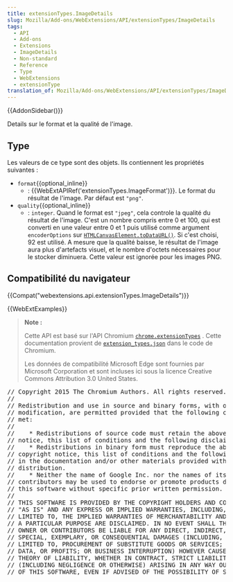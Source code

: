 ```yaml
---
title: extensionTypes.ImageDetails
slug: Mozilla/Add-ons/WebExtensions/API/extensionTypes/ImageDetails
tags:
  - API
  - Add-ons
  - Extensions
  - ImageDetails
  - Non-standard
  - Reference
  - Type
  - WebExtensions
  - extensionType
translation_of: Mozilla/Add-ons/WebExtensions/API/extensionTypes/ImageDetails
---
```

{{AddonSidebar()}}

Details sur le format et la qualité de l'image.

## Type

Les valeurs de ce type sont des objets. Ils contiennent les propriétés suivantes :

- `format`{{optional_inline}}
  - : {{WebExtAPIRef('extensionTypes.ImageFormat')}}. Le format du résultat de l'image. Par défaut est `"png"`.
- `quality`{{optional_inline}}
  - : `integer`. Quand le format est `"jpeg"`, cela controle la qualité du résultat de l'image. C'est un nombre compris entre 0 et 100, qui est converti en une valeur entre 0 et 1 puis utilisé comme argument  `encoderOptions` sur [`HTMLCanvasElement.toDataURL()`](/fr/docs/Web/API/HTMLCanvasElement/toDataURL). Si c'est choisi, 92 est utilisé. A mesure que la qualité baisse, le résultat de l'image aura plus d'artefacts visuel, et le nombre d'octets nécessaires pour le stocker diminuera. Cette valeur est ignorée pour les images PNG.

## Compatibilité du navigateur

{{Compat("webextensions.api.extensionTypes.ImageDetails")}}

{{WebExtExamples}}

> **Note :**
>
> Cette API est basé sur l'API Chromium [`chrome.extensionTypes`](https://developer.chrome.com/extensions/extensionTypes) . Cette documentation provient de [`extension_types.json`](https://chromium.googlesource.com/chromium/src/+/master/extensions/common/api/extension_types.json) dans le code de Chromium.
>
> Les données de compatibilité Microsoft Edge sont fournies par Microsoft Corporation et sont incluses ici sous la licence Creative Commons Attribution 3.0 United States.

<div class="hidden"><pre>// Copyright 2015 The Chromium Authors. All rights reserved.
//
// Redistribution and use in source and binary forms, with or without
// modification, are permitted provided that the following conditions are
// met:
//
//    * Redistributions of source code must retain the above copyright
// notice, this list of conditions and the following disclaimer.
//    * Redistributions in binary form must reproduce the above
// copyright notice, this list of conditions and the following disclaimer
// in the documentation and/or other materials provided with the
// distribution.
//    * Neither the name of Google Inc. nor the names of its
// contributors may be used to endorse or promote products derived from
// this software without specific prior written permission.
//
// THIS SOFTWARE IS PROVIDED BY THE COPYRIGHT HOLDERS AND CONTRIBUTORS
// "AS IS" AND ANY EXPRESS OR IMPLIED WARRANTIES, INCLUDING, BUT NOT
// LIMITED TO, THE IMPLIED WARRANTIES OF MERCHANTABILITY AND FITNESS FOR
// A PARTICULAR PURPOSE ARE DISCLAIMED. IN NO EVENT SHALL THE COPYRIGHT
// OWNER OR CONTRIBUTORS BE LIABLE FOR ANY DIRECT, INDIRECT, INCIDENTAL,
// SPECIAL, EXEMPLARY, OR CONSEQUENTIAL DAMAGES (INCLUDING, BUT NOT
// LIMITED TO, PROCUREMENT OF SUBSTITUTE GOODS OR SERVICES; LOSS OF USE,
// DATA, OR PROFITS; OR BUSINESS INTERRUPTION) HOWEVER CAUSED AND ON ANY
// THEORY OF LIABILITY, WHETHER IN CONTRACT, STRICT LIABILITY, OR TORT
// (INCLUDING NEGLIGENCE OR OTHERWISE) ARISING IN ANY WAY OUT OF THE USE
// OF THIS SOFTWARE, EVEN IF ADVISED OF THE POSSIBILITY OF SUCH DAMAGE.
</pre></div>

